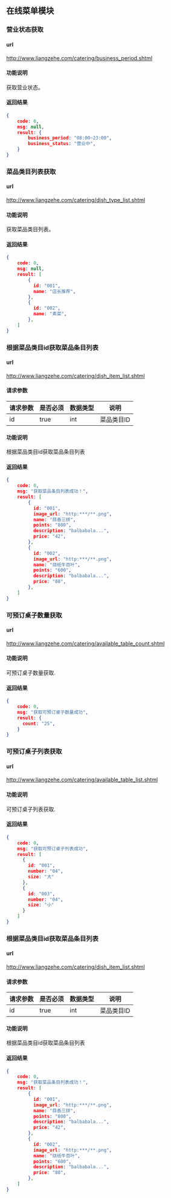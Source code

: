 

## 在线菜单模块

### 营业状态获取

#### url

http://www.liangzehe.com/catering/business_period.shtml

#### 功能说明

获取营业状态。

#### 返回结果

```json
{
    code: 0,
    msg: null,
    result: {
    	business_period: "08:00~23:00",
        business_status: "营业中",
    }
}
```

### 菜品类目列表获取

#### url

http://www.liangzehe.com/catering/dish_type_list.shtml

#### 功能说明

获取菜品类目列表。

#### 返回结果

```json
{
    code: 0,
    msg: null,
    result: [
  		{
          id: "001",
          name: "店长推荐",
    	},
  		{
          id: "002",
          name: "素菜",
    	},
	]  
}
```


### 根据菜品类目id获取菜品条目列表

#### url

http://www.liangzehe.com/catering/dish_item_list.shtml

#### 请求参数

| 请求参数 | 是否必须 | 数据类型 | 说明     |
| ---- | ---- | ---- | ------ |
| id   | true | int  | 菜品类目ID |

#### 功能说明

根据菜品类目id获取菜品条目列表

#### 返回结果

```json
{
    code: 0,
    msg: "获取菜品条目列表成功！",
    result: [
  		{
          id: "001",
          image_url: "http:***/**.png",
          name: "蒜香三拼",
          points: "800",
          description: "balbabala...",
          price: "42",
    	},
  		{
          id: "002",
          image_url: "http:***/**.png",
          name: "烧纸牛百叶",
          points: "600",
          description: "balbabala...",
          price: "88",
    	},
	]  
}
```

### 可预订桌子数量获取
#### url

http://www.liangzehe.com/catering/available_table_count.shtml

#### 功能说明

可预订桌子数量获取.

#### 返回结果

```json
{
    code: 0,
    msg: "获取可预订桌子数量成功",
    result: {
      count: "25",
    }
}
```

### 可预订桌子列表获取
#### url

http://www.liangzehe.com/catering/available_table_list.shtml

#### 功能说明

可预订桌子列表获取.

#### 返回结果

```json
{
    code: 0,
    msg: "获取可预订桌子列表成功",
    result: [
      {
        id: "001",
        number: "04",
        size: "大"
      },
      {
        id: "003",
        number: "04",
        size: "小"
      }     
    ]
}
```


### 根据菜品类目id获取菜品条目列表

#### url

http://www.liangzehe.com/catering/dish_item_list.shtml

#### 请求参数

| 请求参数 | 是否必须 | 数据类型 | 说明     |
| ---- | ---- | ---- | ------ |
| id   | true | int  | 菜品类目ID |

#### 功能说明

根据菜品类目id获取菜品条目列表

#### 返回结果

```json
{
    code: 0,
    msg: "获取菜品条目列表成功！",
    result: [
  		{
          id: "001",
          image_url: "http:***/**.png",
          name: "蒜香三拼",
          points: "800",
          description: "balbabala...",
          price: "42",
    	},
  		{
          id: "002",
          image_url: "http:***/**.png",
          name: "烧纸牛百叶",
          points: "600",
          description: "balbabala...",
          price: "88",
    	},
	]  
}
```
